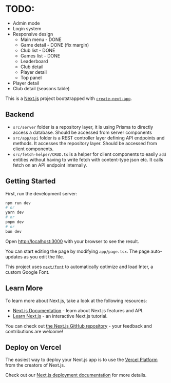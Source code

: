 # TODO:

- Admin mode
- Login system
- Responsive design
  - Main menu - DONE
  - Game detail - DONE (fix margin)
  - Club list - DONE
  - Games list - DONE
  - Leaderboard
  - Club detail
  - Player detail
  - Top panel
- Player detail
- Club detail (seasons table)

This is a [Next.js](https://nextjs.org/) project bootstrapped with [`create-next-app`](https://github.com/vercel/next.js/tree/canary/packages/create-next-app).

## Backend

- `src/server` folder is a repository layer, it is using Prisma to directly access a database. Should be accessed from server components
- `src/app/api` folder is a REST controller layer defining API endpoints and methods. It accesses the repository layer. Should be accessed from client components.
- `src/fetch-helper/CRUD.ts` is a helper for client components to easily `add` entities without having to write fetch with content-type json etc. It calls fetch on an API endpoint internally.

## Getting Started

First, run the development server:

```bash
npm run dev
# or
yarn dev
# or
pnpm dev
# or
bun dev
```

Open [http://localhost:3000](http://localhost:3000) with your browser to see the result.

You can start editing the page by modifying `app/page.tsx`. The page auto-updates as you edit the file.

This project uses [`next/font`](https://nextjs.org/docs/basic-features/font-optimization) to automatically optimize and load Inter, a custom Google Font.

## Learn More

To learn more about Next.js, take a look at the following resources:

- [Next.js Documentation](https://nextjs.org/docs) - learn about Next.js features and API.
- [Learn Next.js](https://nextjs.org/learn) - an interactive Next.js tutorial.

You can check out [the Next.js GitHub repository](https://github.com/vercel/next.js/) - your feedback and contributions are welcome!

## Deploy on Vercel

The easiest way to deploy your Next.js app is to use the [Vercel Platform](https://vercel.com/new?utm_medium=default-template&filter=next.js&utm_source=create-next-app&utm_campaign=create-next-app-readme) from the creators of Next.js.

Check out our [Next.js deployment documentation](https://nextjs.org/docs/deployment) for more details.
